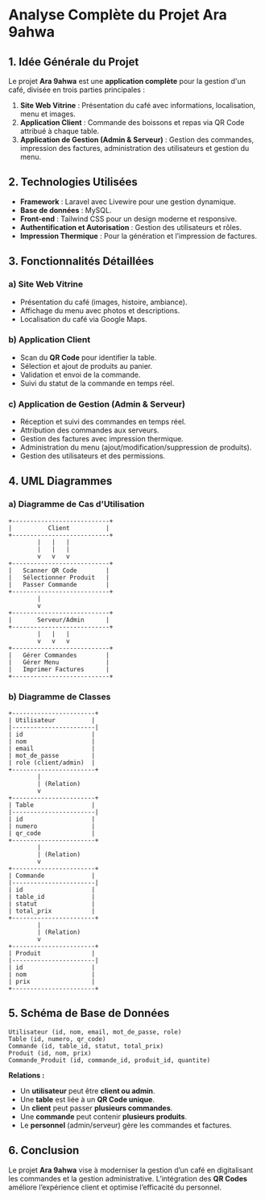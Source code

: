 # Analyse Complète du Projet Ara 9ahwa

## 1. Idée Générale du Projet

Le projet **Ara 9ahwa** est une **application complète** pour la gestion d'un café, divisée en trois parties principales :

1. **Site Web Vitrine** : Présentation du café avec informations, localisation, menu et images.
2. **Application Client** : Commande des boissons et repas via QR Code attribué à chaque table.
3. **Application de Gestion (Admin & Serveur)** : Gestion des commandes, impression des factures, administration des utilisateurs et gestion du menu.

## 2. Technologies Utilisées

- **Framework** : Laravel avec Livewire pour une gestion dynamique.
- **Base de données** : MySQL.
- **Front-end** : Tailwind CSS pour un design moderne et responsive.
- **Authentification et Autorisation** : Gestion des utilisateurs et rôles.
- **Impression Thermique** : Pour la génération et l’impression de factures.

## 3. Fonctionnalités Détaillées

### a) Site Web Vitrine

- Présentation du café (images, histoire, ambiance).
- Affichage du menu avec photos et descriptions.
- Localisation du café via Google Maps.

### b) Application Client

- Scan du **QR Code** pour identifier la table.
- Sélection et ajout de produits au panier.
- Validation et envoi de la commande.
- Suivi du statut de la commande en temps réel.

### c) Application de Gestion (Admin & Serveur)

- Réception et suivi des commandes en temps réel.
- Attribution des commandes aux serveurs.
- Gestion des factures avec impression thermique.
- Administration du menu (ajout/modification/suppression de produits).
- Gestion des utilisateurs et des permissions.

## 4. UML Diagrammes

### a) Diagramme de Cas d'Utilisation

```plaintext
+---------------------------+
|          Client          |
+---------------------------+
        |   |   |   
        |   |   |
        v   v   v
+---------------------------+
|   Scanner QR Code        |
|   Sélectionner Produit   |
|   Passer Commande        |
+---------------------------+
        |
        v
+---------------------------+
|       Serveur/Admin      |
+---------------------------+
        |   |   |
        v   v   v
+---------------------------+
|   Gérer Commandes        |
|   Gérer Menu             |
|   Imprimer Factures      |
+---------------------------+
```

### b) Diagramme de Classes

```plaintext
+-----------------------+
| Utilisateur          |
|-----------------------|
| id                   |
| nom                  |
| email                |
| mot_de_passe         |
| role (client/admin)  |
+-----------------------+
        |
        | (Relation)
        v
+-----------------------+
| Table                |
|-----------------------|
| id                   |
| numero               |
| qr_code              |
+-----------------------+
        |
        | (Relation)
        v
+-----------------------+
| Commande             |
|-----------------------|
| id                   |
| table_id             |
| statut               |
| total_prix           |
+-----------------------+
        |
        | (Relation)
        v
+-----------------------+
| Produit              |
|-----------------------|
| id                   |
| nom                  |
| prix                 |
+-----------------------+
```

## 5. Schéma de Base de Données

```plaintext
Utilisateur (id, nom, email, mot_de_passe, role)
Table (id, numero, qr_code)
Commande (id, table_id, statut, total_prix)
Produit (id, nom, prix)
Commande_Produit (id, commande_id, produit_id, quantite)
```

**Relations :**

- Un **utilisateur** peut être **client ou admin**.
- Une **table** est liée à un **QR Code unique**.
- Un **client** peut passer **plusieurs commandes**.
- Une **commande** peut contenir **plusieurs produits**.
- Le **personnel** (admin/serveur) gère les commandes et factures.

## 6. Conclusion

Le projet **Ara 9ahwa** vise à moderniser la gestion d’un café en digitalisant les commandes et la gestion administrative. L’intégration des **QR Codes** améliore l’expérience client et optimise l’efficacité du personnel.

